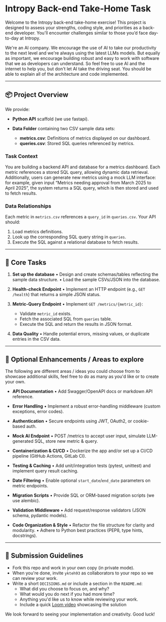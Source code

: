 # Intropy Back-end Take-Home Task

Welcome to the Intropy back-end take-home exercise! This project is designed to assess your strengths, coding style, and priorities as a back-end developer. You'll encounter challenges similar to those you’d face day-to-day at Intropy.

We're an AI company. We encourage the use of AI to take our productivity to the next level and we're always using the latest LLMs models. But equally as important, we encourage building robust and easy to work with software that we as developers can understand. So feel free to use AI and the internet to help you, but don't let AI take the driving seat. You should be able to explain all of the architecture and code implemented. 

---

## 📦 Project Overview

We provide:

* **Python API** scaffold (we use fastapi).
* **Data Folder** containing two CSV sample data sets:

  * **metrics.csv**: Definitions of metrics displayed on our dashboard.
  * **queries.csv**: Stored SQL queries referenced by metrics.

### Task Context
You are building a backend API and database for a metrics dashboard. Each metric references a stored SQL query, allowing dynamic data retrieval. Additionally, users can generate new metrics using a mock LLM interface: for example, given input “Metrics needing approval from March 2025 to April 2025”, the system returns a SQL query, which is then stored and used to fetch results.

### Data Relationships

Each metric in `metrics.csv` references a `query_id` in `queries.csv`. Your API should:

1. Load metrics definitions.
2. Look up the corresponding SQL query string in `queries`.
3. Execute the SQL against a relational database to fetch results.

---

## 🎯 Core Tasks

1. **Set up the database**
   • Design and create schemas/tables reflecting the sample data structure.
   • Load the sample CSVs/JSON into the database.

2. **Health-check Endpoint**
   • Implement an HTTP endpoint (e.g., `GET /health`) that returns a simple JSON status.

3. **Metric-Query Endpoint**
   • Implement `GET /metrics/{metric_id}`:

   * Validate `metric_id` exists.
   * Fetch the associated SQL from `queries` table.
   * Execute the SQL and return the results in JSON format.

4. **Data Quality**
   • Handle potential errors, missing values, or duplicate entries in the CSV data.

---

## 🚀 Optional Enhancements / Areas to explore

The following are different areas / ideas you could choose from to showcase additional skills, feel free to do as many as you'd like or to create your own.  

- **API Documentation**
   • Add Swagger/OpenAPI docs or markdown API reference.

- **Error Handling**
   • Implement a robust error-handling middleware (custom exceptions, error codes).

- **Authentication**
   • Secure endpoints using JWT, OAuth2, or cookie-based auth.

- **Mock AI Endpoint**
    • POST /metrics to accept user input, simulate LLM-generated SQL, store new metric & query.

- **Containerization & CI/CD**
   • Dockerize the app and/or set up a CI/CD pipeline (GitHub Actions, GitLab CI).

- **Testing & Caching**
   • Add unit/integration tests (pytest, unittest) and implement query result caching.

- **Date Filtering**
   • Enable optional `start_date`/`end_date` parameters on metric endpoints.

- **Migration Scripts**
   • Provide SQL or ORM-based migration scripts (we use alembic).

- **Validation Middleware**
   • Add request/response validators (JSON schema, pydantic models).

- **Code Organization & Style**
   • Refactor the file structure for clarity and modularity.
   • Adhere to Python best practices (PEP8, type hints, docstrings).

---

## 📌 Submission Guidelines

- Fork this repo and work in your own copy (in private mode).
- When you're done, invite `ykteh93` as collaborators to your repo so we can review your work.
- Write a short `DECISIONS.md` or include a section in the `README.md`:
  - What did you choose to focus on, and why?
  - What would you do next if you had more time?
  - Anything you'd like us to know while reviewing your work.
  - Include a quick [Loom video](https://www.loom.com/) showcasing the solution

We look forward to seeing your implementation and creativity. Good luck!
